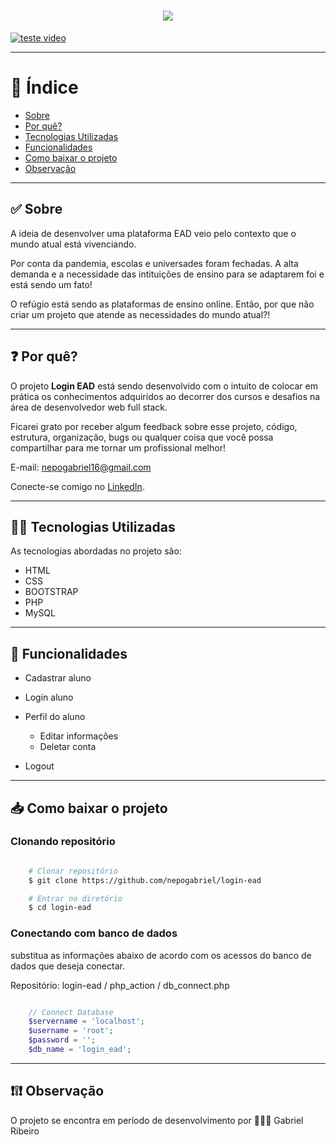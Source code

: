 <h1 align="center">
    <img src="https://ik.imagekit.io/gabrielnepo/logo-ead_lVSfwiouCF.png">
</h1>


<!-- <iframe width="560" height="315" src="https://www.youtube.com/embed/raa0Jg8DZ3E" frameborder="0" allow="accelerometer; autoplay; encrypted-media; gyroscope; picture-in-picture" allowfullscreen></iframe> -->

[![teste video](http://youtu.be/raa0Jg8DZ3E/0.jpg)](http://youtu.be/watch?v=raa0Jg8DZ3E "#01 Software Web - Login EAD")

---

# 📑 Índice
- [Sobre](#-sobre)
- [Por quê?](#-por-quê?)
- [Tecnologias Utilizadas](#-tecnologias-utilizadas)
- [Funcionalidades](#-funcionalidades)
- [Como baixar o projeto](#-como-baixar-o-projeto)
- [Observação](#-observação)

---

## ✅ Sobre

A ideia de desenvolver uma plataforma EAD veio pelo contexto que o mundo atual está vivenciando.

Por conta da pandemia, escolas e universades foram fechadas. A alta demanda e a necessidade das intituições de ensino para se adaptarem foi e está sendo um fato!

O refúgio está sendo as plataformas de ensino online. Então, por que não criar um projeto que atende as necessidades do mundo atual?!

---

## ❓ Por quê?

O projeto **Login EAD** está sendo desenvolvido com o intuito de colocar em prática os conhecimentos adquiridos ao decorrer dos cursos e desafios na área de desenvolvedor web full stack.

Ficarei grato por receber algum feedback sobre esse projeto, código, estrutura, organização, bugs ou qualquer coisa que você possa compartilhar para me tornar um profissional melhor!

E-mail: nepogabriel16@gmail.com

Conecte-se comigo no <a href="https://www.linkedin.com/in/gabriel-ribeiro-br/" target="_blank">LinkedIn</a>.

---

## 👨‍💻 Tecnologias Utilizadas
As tecnologias abordadas no projeto são:
<!--HTML, CSS, BOOTSTRAP, PHP e MySQL.-->

- HTML
- CSS
- BOOTSTRAP
- PHP
- MySQL

---

## 🔧 Funcionalidades

- Cadastrar aluno

- Login aluno

- Perfil do aluno
    - Editar informações
    - Deletar conta

- Logout

---

## 📥 Como baixar o projeto

### Clonando repositório

```bash

    # Clonar repositório
    $ git clone https://github.com/nepogabriel/login-ead

    # Entrar no diretório
    $ cd login-ead

```

### Conectando com banco de dados

substitua as informações abaixo de acordo com os acessos do banco de dados que deseja conectar.

Repositório: login-ead / php_action / db_connect.php

```php

    // Connect Database
    $servername = 'localhost';
    $username = 'root';
    $password = '';
    $db_name = 'login_ead';

```

---

## ❗❕❗ Observação

O projeto se encontra em período de desenvolvimento por 🙋🏾‍♂️ Gabriel Ribeiro